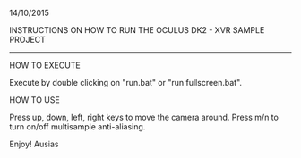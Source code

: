 14/10/2015

INSTRUCTIONS ON HOW TO RUN THE OCULUS DK2 - XVR SAMPLE PROJECT
*********************************************************

HOW TO EXECUTE

Execute by double clicking on "run.bat" or "run fullscreen.bat". 

HOW TO USE

Press up, down, left, right keys to move the camera around.
Press m/n to turn on/off multisample anti-aliasing.

Enjoy!
Ausias
